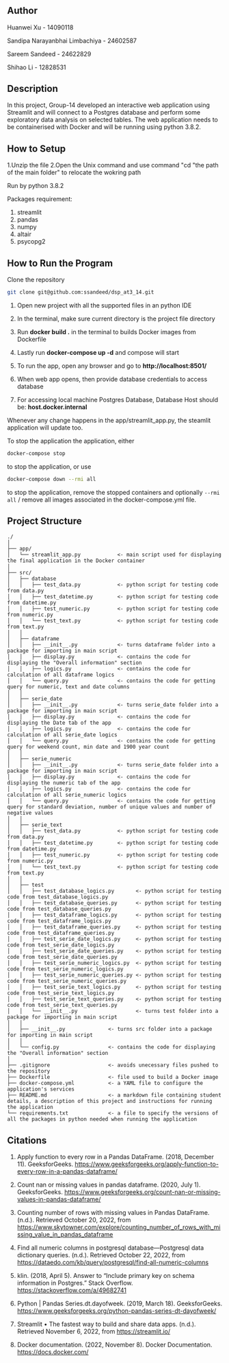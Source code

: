 # <project title>

## Author
Huanwei Xu - 14090118

Sandipa Narayanbhai Limbachiya - 24602587

Sareem Sandeed -  24622829

Shihao Li - 12828531

## Description
In this project, Group-14 developed an interactive web application using Streamlit and will connect to a Postgres database and perform some exploratory data analysis on selected tables. The web application needs to be containerised with Docker and will be running using python 3.8.2.
<Some of the challenges you faced>
<Some of the features you hope to implement in the future>

## How to Setup
1.Unzip the file
2.Open the Unix command and use command "cd "the path of the main folder" to relocate the wokring path   


Run by python 3.8.2
  
Packages requirement:
  1. streamlit
  2. pandas
  3. numpy
  4. altair
  5. psycopg2

## How to Run the Program

Clone the repository
  
```bash
git clone git@github.com:ssandeed/dsp_at3_14.git
```
  
1. Open new project with all the supported files in an python IDE
  
2. In the terminal, make sure current directory is the project file directory
  
3. Run **docker build .**  in the terminal to builds Docker images from Dockerfile 
  
4. Lastly run **docker-compose up -d** and compose will start
  
5. To run the app, open any browser and go to **http://localhost:8501/**
  
6. When web app opens, then provide database credentials to access database
  
7. For accessing local machine Postgres Database, Database Host should be: **host.docker.internal**
  
Whenever any change happens in the app/streamlit_app.py, the steamlit application will update too. 

To stop the application the application, either

```bash
docker-compose stop
```

to stop the application, or use 

```bash
docker-compose down --rmi all
```

to stop the application, remove the stopped containers and optionally `--rmi all` / remove all images associated in the docker-compose.yml file.

## Project Structure

```
./
│
├── app/
│   └── streamlit_app.py            <- main script used for displaying the final application in the Docker container
│
├── src/
│   ├── database
│   │   ├── test_data.py            <- python script for testing code from data.py
│   │   ├── test_datetime.py        <- python script for testing code from datetime.py
│   │   ├── test_numeric.py         <- python script for testing code from numeric.py                                   
│   │   └── test_text.py            <- python script for testing code from text.py 
│   │                                   
│   ├── dataframe
│   │   ├── __init__.py             <- turns dataframe folder into a package for importing in main script
│   │   ├── display.py              <- contains the code for displaying the "Overall information" section
│   │   ├── logics.py               <- contains the code for calculation of all dataframe logics                              
│   │   └── query.py                <- contains the code for getting query for numeric, text and date columns                              
│   │
│   ├── serie_date
│   │   ├── __init__.py             <- turns serie_date folder into a package for importing in main script
│   │   ├── display.py              <- contains the code for displaying the Date tab of the app
│   │   ├── logics.py               <- contains the code for calculation of all serie_date logics                              
│   │   └── query.py                <- contains the code for getting query for weekend count, min date and 1900 year count                                
│   │
│   ├── serie_numeric
│   │   ├── __init__.py             <- turns serie_date folder into a package for importing in main script
│   │   ├── display.py              <- contains the code for displaying the numeric tab of the app
│   │   ├── logics.py               <- contains the code for calculation of all serie_numeric logics                              
│   │   └── query.py                <- contains the code for getting query for standard deviation, number of unique values and number of negative values                                 
│   │
│   ├── serie_text
│   │   ├── test_data.py            <- python script for testing code from data.py
│   │   ├── test_datetime.py        <- python script for testing code from datetime.py
│   │   ├── test_numeric.py         <- python script for testing code from numeric.py                                   
│   │   └── test_text.py            <- python script for testing code from text.py  
│   │                                      
│   ├── test
│   │   ├── test_database_logics.py       <- python script for testing code from test_database_logics.py
│   │   ├── test_database_queries.py      <- python script for testing code from test_database_queries.py
│   │   ├── test_dataframe_logics.py      <- python script for testing code from test_dataframe_logics.py
│   │   ├── test_dataframe_queries.py     <- python script for testing code from test_dataframe_queries.py
│   │   ├── test_serie_date_logics.py     <- python script for testing code from test_serie_date_logics.py
│   │   ├── test_serie_date_queries.py    <- python script for testing code from test_serie_date_queries.py
│   │   ├── test_serie_numeric_logics.py  <- python script for testing code from test_serie_numeric_logics.py
│   │   ├── test_serie_numeric_queries.py <- python script for testing code from test_serie_numeric_queries.py
│   │   ├── test_serie_text_logics.py     <- python script for testing code from test_serie_text_logics.py
│   │   ├── test_serie_text_queries.py    <- python script for testing code from test_serie_text_queries.py                               
│   │   └── __init__.py                   <- turns test folder into a package for importing in main script 
│   │                                     
│   ├── __init__.py              <- turns src folder into a package for importing in main script
│   │     
│   └── config.py                <- contains the code for displaying the "Overall information" section
│   
├── .gitignore                   <- avoids unecessary files pushed to the repository
├── Dockerfile                   <- file used to build a Docker image
├── docker-compose.yml           <- a YAML file to configure the application's services
├── README.md                    <- a markdown file containing student details, a description of this project and instructions for running the application
└── requirements.txt             <- a file to specify the versions of all the packages in python needed when running the application

```
                               
## Citations

1. Apply function to every row in a Pandas DataFrame. (2018, December 11). GeeksforGeeks. https://www.geeksforgeeks.org/apply-function-to-every-row-in-a-pandas-dataframe/

2. Count nan or missing values in pandas dataframe. (2020, July 1). GeeksforGeeks. https://www.geeksforgeeks.org/count-nan-or-missing-values-in-pandas-dataframe/

3. Counting number of rows with missing values in Pandas DataFrame. (n.d.). Retrieved October 20, 2022, from https://www.skytowner.com/explore/counting_number_of_rows_with_missing_value_in_pandas_dataframe

4. Find all numeric columns in postgresql database—Postgresql data dictionary queries. (n.d.). Retrieved October 22, 2022, from https://dataedo.com/kb/query/postgresql/find-all-numeric-columns

5. klin. (2018, April 5). Answer to “Include primary key on schema information in Postgres.” Stack Overflow. https://stackoverflow.com/a/49682741

6. Python | Pandas Series.dt.dayofweek. (2019, March 18). GeeksforGeeks. https://www.geeksforgeeks.org/python-pandas-series-dt-dayofweek/

7. Streamlit • The fastest way to build and share data apps. (n.d.). Retrieved November 6, 2022, from https://streamlit.io/

8. Docker documentation. (2022, November 8). Docker Documentation. https://docs.docker.com/




